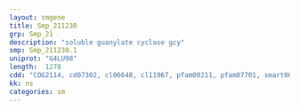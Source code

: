 ```yaml
---
layout: smgene
title: Smp_211230
grp: Smp_21
description: "soluble guanylate cyclase gcy"
smp: Smp_211230.1
uniprot: "G4LU98"
length:  1278
cdd: "COG2114, cd07302, cl06648, cl11967, pfam00211, pfam07701, smart00044"
kk: ns
categories: sm
---
```

